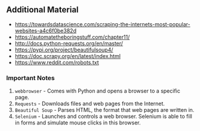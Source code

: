 ## Additional Material

- https://towardsdatascience.com/scraping-the-internets-most-popular-websites-a4c6f0be382d
- https://automatetheboringstuff.com/chapter11/
- http://docs.python-requests.org/en/master/
- https://pypi.org/project/beautifulsoup4/
- https://doc.scrapy.org/en/latest/index.html
- https://www.reddit.com/robots.txt

### Important Notes

1. `webbrowser` -  Comes with Python and opens a browser to a specific page.
2. `Requests` - Downloads files and web pages from the Internet.
3. `Beautiful Soup` - Parses HTML, the format that web pages are written in.
4. `Selenium` - Launches and controls a web browser. Selenium is able to fill in forms and simulate mouse clicks in this browser.